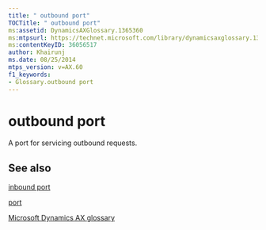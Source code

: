 ```yaml
---
title: " outbound port"
TOCTitle: " outbound port"
ms:assetid: DynamicsAXGlossary.1365360
ms:mtpsurl: https://technet.microsoft.com/library/dynamicsaxglossary.1365360(v=AX.60)
ms:contentKeyID: 36056517
author: Khairunj
ms.date: 08/25/2014
mtps_version: v=AX.60
f1_keywords:
- Glossary.outbound port
---
```


# outbound port

A port for servicing outbound requests.

## See also

[inbound port](inbound-port.md)

[port](port.md)

[Microsoft Dynamics AX glossary](glossary/microsoft-dynamics-ax-glossary.md)

  


